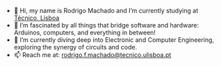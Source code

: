 - 👋 Hi, my name is Rodrigo Machado and I’m currently studying at [Técnico, Lisboa](https://tecnico.ulisboa.pt/)
- 👀 I’m fascinated by all things that bridge software and hardware: Arduinos, computers, and everything in between!
- 🌱 I’m currently diving deep into Electronic and Computer Engineering, exploring the synergy of circuits and code.
- 📫 Reach me at: rodrigo.f.machado@tecnico.ulisboa.pt


<!---
EngenheiroRodas/EngenheiroRodas is a ✨ special ✨ repository because its `README.md` (this file) appears on your GitHub profile.
You can click the Preview link to take a look at your changes.
--->
